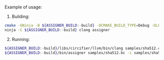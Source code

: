 Example of usage:
1. Building:
```bash
cmake -GNinja -B ${ASSIGNER_BUILD:-build} -DCMAKE_BUILD_TYPE=Debug -DLLVM_ENABLE_PROJECTS=clang .
ninja -C ${ASSIGNER_BUILD:-build} clang assigner
```
2. Running:
```bash
${ASSIGNER_BUILD:-build}/libs/circifier/llvm/bin/clang samples/sha512.cpp -emit-llvm -c -O1 -o samples/sha512.bc
${ASSIGNER_BUILD:-build}/bin/assigner samples/sha512.bc -i samples/sha512.inp
```
